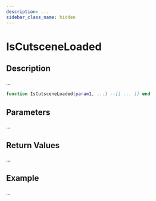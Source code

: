 ```yaml
---
description: ...
sidebar_class_name: hidden
---
```


# IsCutsceneLoaded

## Description

...

```lua
function IsCutsceneLoaded(param1, ...) --[[ ... ]] end
```

## Parameters

...

## Return Values

...

## Example

...

